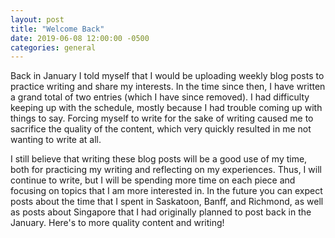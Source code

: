 ```yaml
---
layout: post
title: "Welcome Back"
date: 2019-06-08 12:00:00 -0500
categories: general
---
```


Back in January I told myself that I would be uploading weekly blog posts to practice writing and share my interests. In the time since then, I have written a grand total of two entries (which I have since removed). I had difficulty keeping up with the schedule, mostly because I had trouble coming up with things to say. Forcing myself to write for the sake of writing caused me to sacrifice the quality of the content, which very quickly resulted in me not wanting to write at all.

I still believe that writing these blog posts will be a good use of my time, both for practicing my writing and reflecting on my experiences. Thus, I will continue to write, but I will be spending more time on each piece and focusing on topics that I am more interested in. In the future you can expect posts about the time that I spent in Saskatoon, Banff, and Richmond, as well as posts about Singapore that I had originally planned to post back in the January. Here's to more quality content and writing!